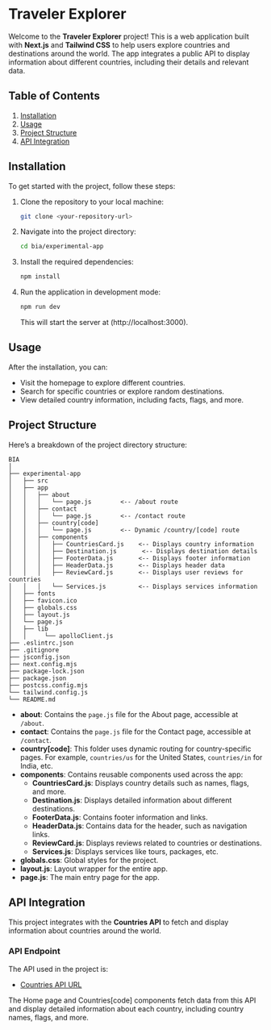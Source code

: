# Traveler Explorer

Welcome to the **Traveler Explorer** project! This is a web application built with **Next.js** and **Tailwind CSS** to help users explore countries and destinations around the world. The app integrates a public API to display information about different countries, including their details and relevant data.

## Table of Contents

1. [Installation](#installation)
2. [Usage](#usage)
3. [Project Structure](#project-structure)
4. [API Integration](#api-integration)

## Installation

To get started with the project, follow these steps:

1. Clone the repository to your local machine:
   ```bash
   git clone <your-repository-url>
   ```

2. Navigate into the project directory:
   ```bash
   cd bia/experimental-app
   ```

3. Install the required dependencies:
   ```bash
   npm install
   ```

4. Run the application in development mode:
   ```bash
   npm run dev
   ```

   This will start the server at (http://localhost:3000).

## Usage

After the installation, you can:

- Visit the homepage to explore different countries.
- Search for specific countries or explore random destinations.
- View detailed country information, including facts, flags, and more.

## Project Structure

Here’s a breakdown of the project directory structure:

```
BIA
│
├── experimental-app
│   ├── src
│   ├── app
│   │   ├── about
│   │   │   └── page.js        <-- /about route
│   │   ├── contact
│   │   │   └── page.js        <-- /contact route
│   │   ├── country[code]
│   │   │   └── page.js        <-- Dynamic /country/[code] route
│   │   ├── components
│   │   │   ├── CountriesCard.js    <-- Displays country information
│   │   │   ├── Destination.js       <-- Displays destination details
│   │   │   ├── FooterData.js       <-- Displays footer information
│   │   │   ├── HeaderData.js       <-- Displays header data
│   │   │   ├── ReviewCard.js       <-- Displays user reviews for countries
│   │   │   └── Services.js         <-- Displays services information
│   ├── fonts
│   ├── favicon.ico
│   ├── globals.css
│   ├── layout.js
│   └── page.js
│   ├── lib
│   │     └── apolloClient.js 
├── .eslintrc.json
├── .gitignore
├── jsconfig.json
├── next.config.mjs
├── package-lock.json
├── package.json
├── postcss.config.mjs
└── tailwind.config.js
└── README.md
```

- **about**: Contains the `page.js` file for the About page, accessible at `/about`.
- **contact**: Contains the `page.js` file for the Contact page, accessible at `/contact`.
- **country[code]**: This folder uses dynamic routing for country-specific pages. For example, `countries/us` for the United States, `countries/in` for India, etc.
- **components**: Contains reusable components used across the app:
  - **CountriesCard.js**: Displays country details such as names, flags, and more.
  - **Destination.js**: Displays detailed information about different destinations.
  - **FooterData.js**: Contains footer information and links.
  - **HeaderData.js**: Contains data for the header, such as navigation links.
  - **ReviewCard.js**: Displays reviews related to countries or destinations.
  - **Services.js**: Displays services like tours, packages, etc.
- **globals.css**: Global styles for the project.
- **layout.js**: Layout wrapper for the entire app.
- **page.js**: The main entry page for the app.

## API Integration

This project integrates with the **Countries API** to fetch and display information about countries around the world.

### API Endpoint

The API used in the project is:
- [Countries API URL](https://countries.trevorblades.com)

The Home page and Countries[code] components fetch data from this API and display detailed information about each country, including country names, flags, and more.

